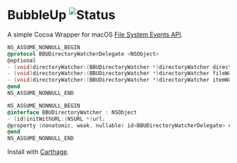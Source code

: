 # BubbleUp ![Status](https://github.com/robenkleene/bubbleup/actions/workflows/ci.yml/badge.svg)

A simple Cocoa Wrapper for macOS [File System Events API](https://developer.apple.com/library/content/documentation/Darwin/Conceptual/FSEvents_ProgGuide/UsingtheFSEventsFramework/UsingtheFSEventsFramework.html).

``` objective-c
NS_ASSUME_NONNULL_BEGIN
@protocol BBUDirectoryWatcherDelegate <NSObject>
@optional
- (void)directoryWatcher:(BBUDirectoryWatcher *)directoryWatcher directoryWasCreatedOrModifiedAtPath:(NSString *)path;
- (void)directoryWatcher:(BBUDirectoryWatcher *)directoryWatcher fileWasCreatedOrModifiedAtPath:(NSString *)path;
- (void)directoryWatcher:(BBUDirectoryWatcher *)directoryWatcher itemWasRemovedAtPath:(NSString *)path;
@end
NS_ASSUME_NONNULL_END

NS_ASSUME_NONNULL_BEGIN
@interface BBUDirectoryWatcher : NSObject
- (id)initWithURL:(NSURL *)url;
@property (nonatomic, weak, nullable) id<BBUDirectoryWatcherDelegate> delegate;
@end
NS_ASSUME_NONNULL_END
```

Install with [Carthage](https://github.com/Carthage/Carthage).

